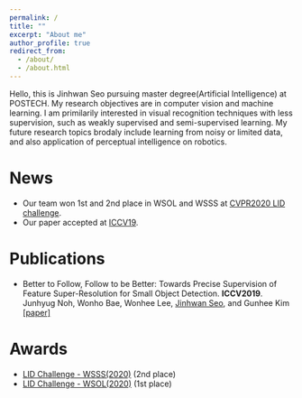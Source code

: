 ```yaml
---
permalink: /
title: ""
excerpt: "About me"
author_profile: true
redirect_from: 
  - /about/
  - /about.html
---
```


Hello, this is Jinhwan Seo pursuing master degree(Artificial Intelligence) at POSTECH. My research objectives are in computer vision and machine learning. I am primilarily interested in visual recognition techniques with less supervision, such as weakly supervised and semi-supervised learning. My future research topics brodaly include learning from noisy or limited data, and also application of perceptual intelligence on robotics.

News
======
* Our team won 1st and 2nd place in WSOL and WSSS at [CVPR2020 LID challenge](https://lidchallenge.github.io/).  
* Our paper accepted at [ICCV19](/publication/2019-smallobject).

Publications
======
* Better to Follow, Follow to be Better: Towards Precise Supervision of Feature Super-Resolution for Small Object Detection. **ICCV2019**.  Junhyug Noh, Wonho Bae, Wonhee Lee, <u>Jinhwan Seo</u>, and Gunhee Kim  
[[paper]](https://openaccess.thecvf.com/content_ICCV_2019/papers/Noh_Better_to_Follow_Follow_to_Be_Better_Towards_Precise_Supervision_ICCV_2019_paper.pdf)

Awards
======
* [LID Challenge - WSSS(2020)](https://lidchallenge.github.io/) (2nd place)  
* [LID Challenge - WSOL(2020)](https://lidchallenge.github.io/) (1st place)  
